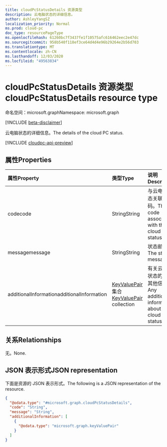 ```yaml
---
title: cloudPcStatusDetails 资源类型
description: 云电脑状态的详细信息。
author: AshleyYangSZ
localization_priority: Normal
ms.prod: cloud-pc
doc_type: resourcePageType
ms.openlocfilehash: 61260bc7f3437fe1f10575afc616462eec2e47dc
ms.sourcegitcommit: 958b540f118ef3ce64d4d4e96b29264e2b56d703
ms.translationtype: MT
ms.contentlocale: zh-CN
ms.lasthandoff: 12/03/2020
ms.locfileid: "49563834"
---
```

# <a name="cloudpcstatusdetails-resource-type"></a><span data-ttu-id="6a7b9-103">cloudPcStatusDetails 资源类型</span><span class="sxs-lookup"><span data-stu-id="6a7b9-103">cloudPcStatusDetails resource type</span></span>

<span data-ttu-id="6a7b9-104">命名空间：microsoft.graph</span><span class="sxs-lookup"><span data-stu-id="6a7b9-104">Namespace: microsoft.graph</span></span>

[!INCLUDE [beta-disclaimer](../../includes/beta-disclaimer.md)]

<span data-ttu-id="6a7b9-105">云电脑状态的详细信息。</span><span class="sxs-lookup"><span data-stu-id="6a7b9-105">The details of the cloud PC status.</span></span>

[!INCLUDE [cloudpc-api-preview](../../includes/cloudpc-api-preview.md)]

## <a name="properties"></a><span data-ttu-id="6a7b9-106">属性</span><span class="sxs-lookup"><span data-stu-id="6a7b9-106">Properties</span></span>

|<span data-ttu-id="6a7b9-107">属性</span><span class="sxs-lookup"><span data-stu-id="6a7b9-107">Property</span></span>|<span data-ttu-id="6a7b9-108">类型</span><span class="sxs-lookup"><span data-stu-id="6a7b9-108">Type</span></span>|<span data-ttu-id="6a7b9-109">说明</span><span class="sxs-lookup"><span data-stu-id="6a7b9-109">Description</span></span>|
|:---|:---|:---|
|<span data-ttu-id="6a7b9-110">code</span><span class="sxs-lookup"><span data-stu-id="6a7b9-110">code</span></span>|<span data-ttu-id="6a7b9-111">String</span><span class="sxs-lookup"><span data-stu-id="6a7b9-111">String</span></span>|<span data-ttu-id="6a7b9-112">与云电脑状态关联的代码。</span><span class="sxs-lookup"><span data-stu-id="6a7b9-112">The code associated with the cloud PC status.</span></span>|
|<span data-ttu-id="6a7b9-113">message</span><span class="sxs-lookup"><span data-stu-id="6a7b9-113">message</span></span>|<span data-ttu-id="6a7b9-114">String</span><span class="sxs-lookup"><span data-stu-id="6a7b9-114">String</span></span>|<span data-ttu-id="6a7b9-115">状态邮件。</span><span class="sxs-lookup"><span data-stu-id="6a7b9-115">The status message.</span></span>|
|<span data-ttu-id="6a7b9-116">additionalInformation</span><span class="sxs-lookup"><span data-stu-id="6a7b9-116">additionalInformation</span></span>|<span data-ttu-id="6a7b9-117">[KeyValuePair](../resources/keyvaluepair.md) 集合</span><span class="sxs-lookup"><span data-stu-id="6a7b9-117">[KeyValuePair](../resources/keyvaluepair.md) collection</span></span>|<span data-ttu-id="6a7b9-118">有关云电脑状态的任何其他信息。</span><span class="sxs-lookup"><span data-stu-id="6a7b9-118">Any additional information about the cloud PC status.</span></span>|

## <a name="relationships"></a><span data-ttu-id="6a7b9-119">关系</span><span class="sxs-lookup"><span data-stu-id="6a7b9-119">Relationships</span></span>

<span data-ttu-id="6a7b9-120">无。</span><span class="sxs-lookup"><span data-stu-id="6a7b9-120">None.</span></span>

## <a name="json-representation"></a><span data-ttu-id="6a7b9-121">JSON 表示形式</span><span class="sxs-lookup"><span data-stu-id="6a7b9-121">JSON representation</span></span>

<span data-ttu-id="6a7b9-122">下面是资源的 JSON 表示形式。</span><span class="sxs-lookup"><span data-stu-id="6a7b9-122">The following is a JSON representation of the resource.</span></span>
<!-- {
  "blockType": "resource",
  "@odata.type": "microsoft.graph.cloudPcStatusDetails",
  "openType": false
}
-->

``` json
{
  "@odata.type": "#microsoft.graph.cloudPcStatusDetails",
  "code": "String",
  "message": "String",
  "additionalInformation": [
    {
      "@odata.type": "microsoft.graph.keyValuePair"
    }
  ]
}
```
